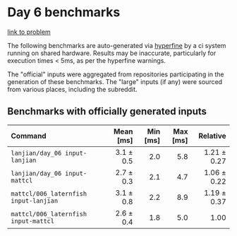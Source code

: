 # Day 6 benchmarks

[link to problem](http://adventofcode.com/2021/day/6)

The following benchmarks are auto-generated via [hyperfine](https://github.com/sharkdp/hyperfine) by a ci system running on shared hardware. Results may be inaccurate, particularly for execution times < 5ms, as per the hyperfine warnings.

The "official" inputs were aggregated from repositories participating in the generation of these benchmarks. The "large" inputs (if any) were sourced from various places, including the subreddit.

## Benchmarks with officially generated inputs
| Command | Mean [ms] | Min [ms] | Max [ms] | Relative |
|:---|---:|---:|---:|---:|
| `lanjian/day_06 input-lanjian` | 3.1 ± 0.5 | 2.0 | 5.8 | 1.21 ± 0.27 |
| `lanjian/day_06 input-mattcl` | 2.7 ± 0.3 | 2.1 | 4.7 | 1.06 ± 0.22 |
| `mattcl/006_laternfish input-lanjian` | 3.1 ± 0.8 | 2.2 | 8.9 | 1.19 ± 0.37 |
| `mattcl/006_laternfish input-mattcl` | 2.6 ± 0.4 | 1.8 | 5.0 | 1.00 |
